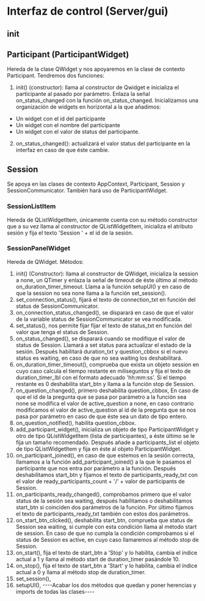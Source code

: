 # Interfaz de control (Server/gui)
## init
## Participant (ParticipantWidget)
Hereda de la clase QWidget y nos apoyaremos en la clase de contexto Participant.
Tendremos dos funciones:
1. init() (constructor): llama al constructor de Qwidget e inicializa el participante al pasado por parámetro. Enlaza la señal on_status_changed con la función on_status_changed. Inicializamos una organización de widgets en horizontal a la que añadimos:
* Un widget con el id del participante
* Un widget con el nombre del participante
* Un widget con el valor de status del participante.
2. on_status_changed(): actualizará el valor status del participante en la interfaz en caso de que éste cambie.
## Session
Se apoya en las clases de contexto AppContext, Participant, Session y SessionCommunicator. También hará uso de ParticipantWidget.
### SessionListItem
Hereda de QListWidgetItem, únicamente cuenta con su método constructor que a su vez llama al constructor de QListWidgetItem, inicializa el atributo sesión y fija el texto 'Session ' + el id de la sesión.
### SessionPanelWidget
Hereda de QWidget. Métodos:
1. init() (Constructor): llama al constructor de QWidget, inicializa la session a none, un QTimer y enlaza la señal  de timeout de éste último al método on_duration_timer_timeout. Llama a la función setupUI() y  en caso de que la session no sea none llama a la función set_session().
2. set_connection_status(), fijará el texto de connection_txt en función del status de SessionCommunicator.
3. on_connection_status_changed(), se disparará en caso de que el valor de la variable status de SessionCommunicator se vea modificada.
4. set_status(), nos permite fijar fijar el texto de status_txt en función del valor que tenga el status de Session.
5. on_status_changed(), se disparará cuando se modifique el valor de status de Session. Llamará a set status para actualizar el estado de la sesión. Después habilitará duration_txt y question_cbbox si el nuevo status es waiting, en caso de que no sea waiting los deshabilitará.
6. on_duration_timer_timeout(), comprueba que exista un objeto session en cuyo caso calcula el tiempo restante en miliseguntos y fija el texto de duration_timer_lbl con el formato adecuado 'hh:mm:ss'. Si el tiempo restante es 0 deshabilita start_btn y llama a la función stop de Session.
7. on_question_changed(), primero deshabilita question_cbbox, En caso de que el id de la pregunta que se pasa por parámetro a la función sea none se modifica el valor de active_question a none, en caso contrario modificamos el valor de active_question al id de la pregunta que se nos pasa por parámetro en caso de que éste sea un dato de tipo entero.
8. on_question_notified(), habilita question_cbbox.
9. add_participant_widget(), inicializa un objeto de tipo ParticipantWidget y otro de tipo QListWidgetItem (lista de participantes), a éste último se le fija un tamaño recomendado. Después añade a participants_list el objeto de tipo QListWidgetItem y fija en éste al objeto ParticipantWidget.
10. on_participant_joined(), en caso de que estemos en la sesión correcta, llamamos a la función add_participant_joined() a la que le pasamos el participante que nos entra por parámetro a la función. Después deshabilitamos start_btn y fijamos el texto de participants_ready_txt con el valor de ready_participants_count + '/' + valor de participants de
Session.
11. on_participants_ready_changed(), comprobamos primero que el valor status de la sesión sea waiting, después habilitamos o deshabilitamos start_btn si coinciden dos parámetros de la función. Por último fijamos el texto de participants_ready_txt también con estos dos parámetros.
12. on_start_btn_clicked(), deshabilita start_btn, comprueba que status de Session sea waiting, si cumple con esta condición llama al método start de session. En caso de que no cumpla la condición comprobamos si el status de Session es active, en cuyo caso llamaremos al método stop de Session.
13. on_start(), fija el texto de start_btn a 'Stop' y lo habilita, cambia el índice actual a 1 y llama al método start de duration_timer pasándole 10.
14. on_stop(), fija el texto de start_btn a 'Start' y lo habilita, cambia el índice actual a 0 y llama al método stop de duration_timer.
15. set_session(),
16. setupUI(), 
----Acabar los dos métodos que quedan y poner herencias y imports de todas las clases----

